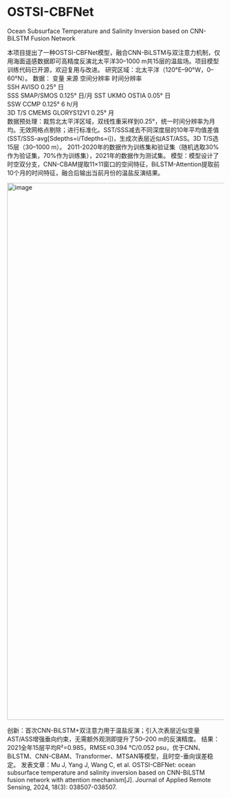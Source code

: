 # OSTSI-CBFNet
Ocean Subsurface Temperature and Salinity Inversion based on CNN-BiLSTM Fusion Network

本项目提出了一种OSTSI-CBFNet模型，融合CNN-BiLSTM与双注意力机制，仅用海面遥感数据即可高精度反演北太平洋30–1000 m共15层的温盐场。项目模型训练代码已开源，欢迎复用与改进。
研究区域：北太平洋（120°E–90°W，0–60°N）。
数据：
	变量	   来源	    空间分辨率	    时间分辨率	
	SSH	    AVISO      	0.25°       	日	
	SSS	  SMAP/SMOS 	  0.125°     	日/月	
	SST	  UKMO OSTIA	  0.05°	        日	
	SSW     CCMP 	      0.125°	     6 h/月	
3D T/S  	CMEMS     GLORYS12V1	  0.25°	月	
数据预处理：裁剪北太平洋区域，双线性重采样到0.25°，统一时间分辨率为月均。无效网格点剔除；进行标准化。SST/SSS减去不同深度层的10年平均值差值(SST/SSS-avg[Sdepths=i/Tdepths=i])，生成次表层近似AST/ASS。3D T/S选15层（30–1000 m）。
2011-2020年的数据作为训练集和验证集（随机选取30%作为验证集，70%作为训练集），2021年的数据作为测试集。
模型：模型设计了时空双分支，CNN-CBAM提取11×11窗口的空间特征，BiLSTM-Attention提取前10个月的时间特征，融合后输出当前月份的温盐反演结果。

<img width="3143" height="1250" alt="image" src="https://github.com/user-attachments/assets/03c9a993-3bed-4e56-9116-5c9cda5bc717" />

创新：首次CNN-BiLSTM+双注意力用于温盐反演；引入次表层近似变量AST/ASS增强垂向约束，无需额外观测即提升了50–200 m的反演精度。
结果：2021全年15层平均R²=0.985，RMSE≤0.394 ℃/0.052 psu，优于CNN、BiLSTM、CNN-CBAM、Transformer、MTSAN等模型，且时空-垂向误差稳定。
发表文章：Mu J, Yang J, Wang C, et al. OSTSI-CBFNet: ocean subsurface temperature and salinity inversion based on CNN-BiLSTM fusion network with attention mechanism[J]. Journal of Applied Remote Sensing, 2024, 18(3): 038507-038507.
